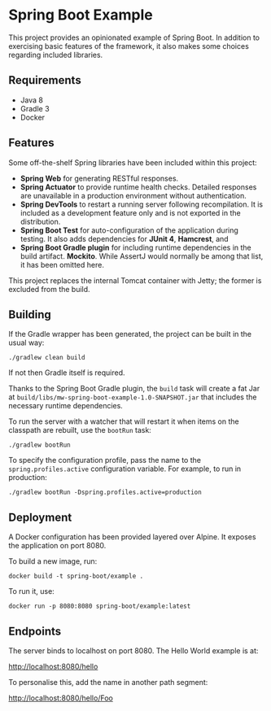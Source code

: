Spring Boot Example
===================

This project provides an opinionated example of Spring Boot. In addition to
exercising basic features of the framework, it also makes some choices
regarding included libraries.

Requirements
------------

* Java 8
* Gradle 3
* Docker

Features
--------

Some off-the-shelf Spring libraries have been included within this project:

* **Spring Web** for generating RESTful responses.
* **Spring Actuator** to provide runtime health checks. Detailed responses are
unavailable in a production environment without authentication.
* **Spring DevTools** to restart a running server following recompilation. It
is included as a development feature only and is not exported in the
distribution. 
* **Spring Boot Test** for auto-configuration of the application during
testing. It also adds dependencies for **JUnit 4**, **Hamcrest**, and
* **Spring Boot Gradle plugin** for including runtime dependencies in the build
artifact.
**Mockito**. While AssertJ would normally be among that list, it has been
omitted here.

This project replaces the internal Tomcat container with Jetty; the former is
excluded from the build.

Building
--------

If the Gradle wrapper has been generated, the project can be built in the usual
way:

```./gradlew clean build```

If not then Gradle itself is required.

Thanks to the Spring Boot Gradle plugin, the `build` task will create a fat Jar
at `build/libs/mw-spring-boot-example-1.0-SNAPSHOT.jar` that includes the
necessary runtime dependencies.

To run the server with a watcher that will restart it when items on the
classpath are rebuilt, use the `bootRun` task:

```./gradlew bootRun```

To specify the configuration profile, pass the name to the
`spring.profiles.active` configuration variable. For example, to run in
production:

```./gradlew bootRun -Dspring.profiles.active=production```

Deployment
----------

A Docker configuration has been provided layered over Alpine. It exposes the
application on port 8080.

To build a new image, run:

```docker build -t spring-boot/example .```

To run it, use:

```docker run -p 8080:8080 spring-boot/example:latest```

Endpoints
---------

The server binds to localhost on port 8080. The Hello World example is at:

<http://localhost:8080/hello>

To personalise this, add the name in another path segment:

<http://localhost:8080/hello/Foo>
